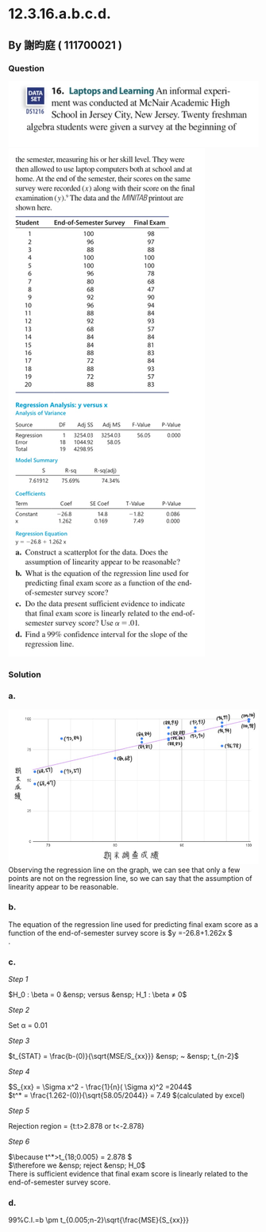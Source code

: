 # 12.3.16.a.b.c.d.

## By 謝昀庭 ( 111700021 )

### Question

![圖1](https://github.com/HWTeng-Course/202402-Statistics/blob/main/Images/IMG_0577.jpg)
![圖2](https://github.com/HWTeng-Course/202402-Statistics/blob/main/Images/IMG_0577%20(1).jpg)

### Solution 
### a.
![圖表1](https://github.com/HWTeng-Course/202402-Statistics/blob/main/Images/chart%20(1).jpg)
Observing the regression line on the graph, we can see that only a few points are not on the regression line, so we can say that the assumption of linearity appear to be reasonable.
### b.
The equation of the regression line used for predicting final exam score as a function of the end-of-semester survey score is $y =-26.8+1.262x $<br>.
### c.
*Step 1*

$H_0 : \beta = 0 &ensp; versus &ensp; H_1 : \beta ≠ 0$

*Step 2*

Set α = 0.01

*Step 3*

$t_{STAT} = \frac{b-(0)}{\sqrt{MSE/S_{xx}}} &ensp; ~ &ensp; t_{n-2}$

*Step 4*

$S_{xx} = \Sigma x^2 - \frac{1}{n}( \Sigma x)^2 =2044$<br>
$t^* = \frac{1.262-(0)}{\sqrt{58.05/2044}} = 7.49 $(calculated by excel)

*Step 5*

Rejection region = {t:t>2.878 or t<-2.878}

*Step 6*

$\because t^*>t_{18;0.005} = 2.878 $<br>
$\therefore we &ensp; reject &ensp; H_0$<br>
There is sufficient evidence that final exam score is linearly related to the end-of-semester survey score. 

### d.
99%C.I.=b \pm t_{0.005;n-2}\sqrt{\frac{MSE}{S_{xx}}}
